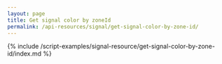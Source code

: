 ```yaml
---
layout: page
title: Get signal color by zoneId
permalink: /api-resources/signal/get-signal-color-by-zone-id/
---
```


{% include /script-examples/signal-resource/get-signal-color-by-zone-id/index.md %}
